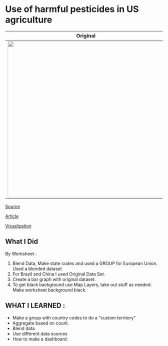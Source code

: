 # Use of harmful pesticides in US agriculture


| **Original** | **Mine**|
| --------- | --------|
|<img src = "https://media.springernature.com/lw685/springer-static/image/art%3A10.1186%2Fs12940-019-0488-0/MediaObjects/12940_2019_488_Fig1_HTML.png" width = "500">| <img src = "https://i.postimg.cc/1RY02mRs/sugar.png" width = "500">


[Source](https://data.world/makeovermonday/2020w2)

[Article](https://ehjournal.biomedcentral.com/articles/10.1186/s12940-019-0488-0)

[Visualization](https://public.tableau.com/profile/darwin.agunos#!/vizhome/MM2020W2/UseofHarmfulPesticidesinUSAgriculture)

## What I Did

By Worksheet :

1. Blend Data, Make state codes and used a GROUP for European Union. Used a blended dataset
2. For Brazil and China I used Original Data Set.
3. Create a bar graph with original dataset. 
4. To get black background use Map Layers, take out stuff as needed. Make worksheet background black.


## WHAT I LEARNED :

- Make a group with country codes to do a "custom territory"
- Aggregate based on count.
- Blend data
- Use different data sources
- How to make a dashboard.


	
